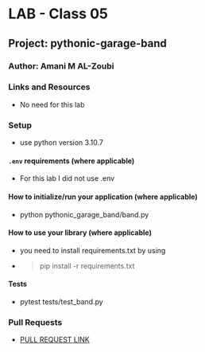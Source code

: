 # LAB - Class 05

## Project: pythonic-garage-band

### Author: Amani M AL-Zoubi

### Links and Resources
- No need for this lab

### Setup
- use python version 3.10.7

#### `.env` requirements (where applicable)

- For this lab I did not use .env

#### How to initialize/run your application (where applicable)

-  python pythonic_garage_band/band.py

#### How to use your library (where applicable)
- you need to install requirements.txt by using 
- > pip install -r requirements.txt 
#### Tests

- pytest tests/test_band.py 

### Pull Requests
- [PULL REQUEST LINK](https://github.com/amani51/pythonic-garage-band/pull/1)